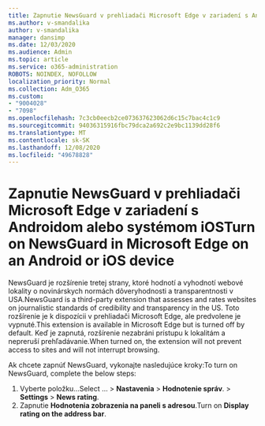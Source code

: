 ```yaml
---
title: Zapnutie NewsGuard v prehliadači Microsoft Edge v zariadení s Androidom alebo systémom iOS
ms.author: v-smandalika
author: v-smandalika
manager: dansimp
ms.date: 12/03/2020
ms.audience: Admin
ms.topic: article
ms.service: o365-administration
ROBOTS: NOINDEX, NOFOLLOW
localization_priority: Normal
ms.collection: Adm_O365
ms.custom:
- "9004028"
- "7098"
ms.openlocfilehash: 7c3cb0eecb2ce073637623062d6c15c7bac4c1c9
ms.sourcegitcommit: 94036315916fbc79dca2a692c2e9bc1139dd28f6
ms.translationtype: MT
ms.contentlocale: sk-SK
ms.lasthandoff: 12/08/2020
ms.locfileid: "49678828"
---
```

# <a name="turn-on-newsguard-in-microsoft-edge-on-an-android-or-ios-device"></a><span data-ttu-id="9424b-102">Zapnutie NewsGuard v prehliadači Microsoft Edge v zariadení s Androidom alebo systémom iOS</span><span class="sxs-lookup"><span data-stu-id="9424b-102">Turn on NewsGuard in Microsoft Edge on an Android or iOS device</span></span>

<span data-ttu-id="9424b-103">NewsGuard je rozšírenie tretej strany, ktoré hodnotí a vyhodnotí webové lokality o novinárskych normách dôveryhodnosti a transparentnosti v USA.</span><span class="sxs-lookup"><span data-stu-id="9424b-103">NewsGuard is a third-party extension that assesses and rates websites on journalistic standards of credibility and transparency in the US.</span></span> <span data-ttu-id="9424b-104">Toto rozšírenie je k dispozícii v prehliadači Microsoft Edge, ale predvolene je vypnuté.</span><span class="sxs-lookup"><span data-stu-id="9424b-104">This extension is available in Microsoft Edge but is turned off by default.</span></span> <span data-ttu-id="9424b-105">Keď je zapnutá, rozšírenie nezabráni prístupu k lokalitám a nepreruší prehľadávanie.</span><span class="sxs-lookup"><span data-stu-id="9424b-105">When turned on, the extension will not prevent access to sites and will not interrupt browsing.</span></span>

<span data-ttu-id="9424b-106">Ak chcete zapnúť NewsGuard, vykonajte nasledujúce kroky:</span><span class="sxs-lookup"><span data-stu-id="9424b-106">To turn on NewsGuard, complete the below steps:</span></span>
1. <span data-ttu-id="9424b-107">Vyberte položku...</span><span class="sxs-lookup"><span data-stu-id="9424b-107">Select …</span></span><span data-ttu-id="9424b-108"> > **Nastavenia**  >  **Hodnotenie správ**.</span><span class="sxs-lookup"><span data-stu-id="9424b-108"> > **Settings** > **News rating**.</span></span>
2. <span data-ttu-id="9424b-109">Zapnutie **Hodnotenia zobrazenia na paneli s adresou**.</span><span class="sxs-lookup"><span data-stu-id="9424b-109">Turn on **Display rating on the address bar**.</span></span>